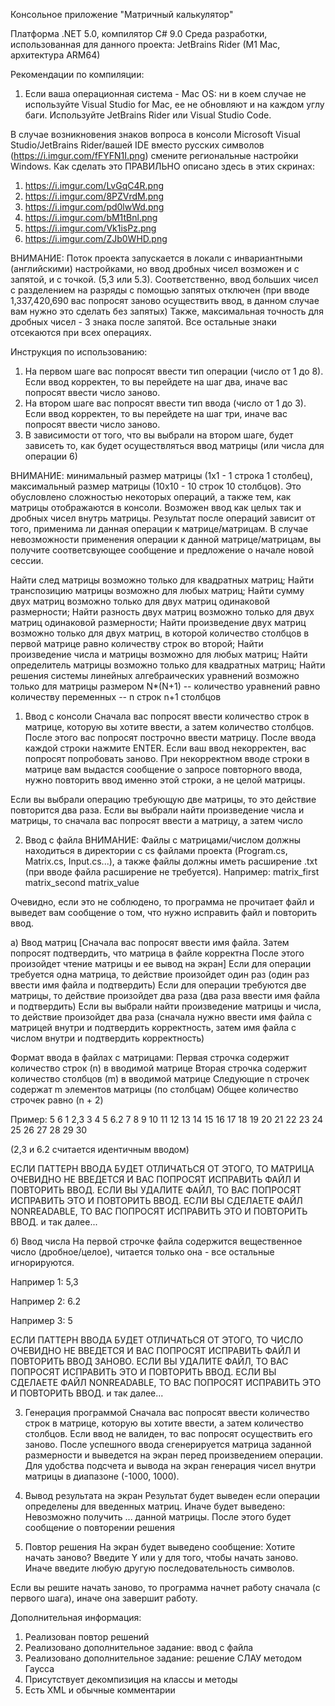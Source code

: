 Консольное приложение "Матричный калькулятор"

Платформа .NET 5.0, компилятор C# 9.0
Среда разработки, использованная для данного проекта: JetBrains Rider (M1 Mac, архитектура ARM64)

Рекомендации по компиляции:
1) Если ваша операционная система - Mac OS: ни в коем случае не используйте Visual Studio for Mac, ее не обновляют 
и на каждом углу баги. Используйте JetBrains Rider или Visual Studio Code.

В случае возникновения знаков вопроса в консоли Microsoft Visual Studio/JetBrains Rider/вашей IDE вместо русских символов 
(https://i.imgur.com/fFYFN1I.png) смените региональные настройки Windows.
Как сделать это ПРАВИЛЬНО описано здесь в этих скринах:
1) https://i.imgur.com/LvGqC4R.png
2) https://i.imgur.com/8PZVrdM.png
3) https://i.imgur.com/pd0lwWd.png
4) https://i.imgur.com/bM1tBnl.png 
5) https://i.imgur.com/Vk1isPz.png
6) https://i.imgur.com/ZJb0WHD.png

ВНИМАНИЕ: Поток проекта запускается в локали с инвариантными (английскими) настройками, но ввод дробных чисел возможен
и с запятой, и с точкой. (5,3 или 5.3). Соответственно, ввод больших чисел с разделением на разряды с помощью запятых 
отключен (при вводе 1,337,420,690 вас попросят заново осуществить ввод, в данном случае вам нужно это сделать без запятых)
Также, максимальная точность для дробных чисел - 3 знака после запятой. Все остальные знаки отсекаются при всех операциях.

Инструкция по использованию:
1. На первом шаге вас попросят ввести тип операции (число от 1 до 8). Если ввод корректен, то вы перейдете на шаг два,
иначе вас попросят ввести число заново.
2. На втором шаге вас попросят ввести тип ввода (число от 1 до 3). Если ввод корректен, то вы перейдете на шаг три, иначе
вас попросят ввести число заново.
3. В зависимости от того, что вы выбрали на втором шаге, будет зависеть то, как будет осуществляться ввод матрицы (или числа для операции 6)

ВНИМАНИЕ: минимальный размер матрицы (1х1 - 1 строка 1 столбец), максимальный размер матрицы (10х10 - 10 строк 10 столбцов).
Это обусловлено сложностью некоторых операций, а также тем, как матрицы отображаются в консоли.
Возможен ввод как целых так и дробных чисел внутрь матрицы. Результат после операций зависит от того, применима ли данная операции к матрице/матрицам.
В случае невозможности применения операции к данной матрице/матрицам, вы получите соответсвующее сообщение и предложение о начале новой сессии.

Найти след матрицы возможно только для квадратных матриц;
Найти транспозицию матрицы возможно для любых матриц;
Найти сумму двух матриц возможно только для двух матриц одинаковой размерности;
Найти разность двух матриц возможно только для двух матриц одинаковой размерности;
Найти произведение двух матриц возможно только для двух матриц, в которой количество столбцов в первой матрице равно количеству строк во второй;
Найти произведение числа и матрицы возможно для любых матриц;
Найти определитель матрицы возможно только для квадратных матриц;
Найти решения системы линейных алгебраических уравнений возможно только для матрицы размером N*(N+1) -- 
количество уравнений равно количеству переменных -- n строк n+1 столбцов

1) Ввод с консоли
Сначала вас попросят ввести количество строк в матрице, которую вы хотите ввести, а затем количество столбцов.
После этого вас попросят построчно ввести матрицу. После ввода каждой строки нажмите ENTER. Если ваш ввод некорректен, 
вас попросят попробовать заново. При некорректном вводе строки в матрице вам выдастся сообщение о запросе повторного ввода,
нужно повторить ввод именно этой строки, а не целой матрицы.

Если вы выбрали операцию требующую две матрицы, то это действие повторится два раза.
Если вы выбрали найти произведение числа и матрицы, то сначала вас попросят ввести а матрицу, а затем число

2) Ввод с файла
ВНИМАНИЕ: Файлы с матрицами/числом должны находиться в директории с cs файлами проекта (Program.cs, Matrix.cs, Input.cs...),
а также файлы должны иметь расширение .txt (при вводе файла расширение не требуется).
Например:
matrix_first
matrix_second
matrix_value

Очевидно, если это не соблюдено, то программа не прочитает файл и выведет вам сообщение о том, что нужно исправить файл и повторить ввод.

а) Ввод матриц
[Сначала вас попросят ввести имя файла.
Затем попросят подтвердить, что матрица в файле корректна
После этого произойдет чтение матрицы и ее вывод на экран]
Если для операции требуется одна матрица, то действие произойдет один раз (один раз ввести имя файла и подтвердить)
Если для операции требуются две матрицы, то действие произойдет два раза (два раза ввести имя файла и подтвердить)
Если вы выбрали найти произведение матрицы и числа, то действие произойдет два раза (сначала нужно ввести имя файла 
с матрицей внутри и подтвердить корректность, затем имя файла с числом внутри и подтвердить корректность)

Формат ввода в файлах с матрицами:
Первая строчка содержит количество строк (n) в вводимой матрице
Вторая строчка содержит количество столбцов (m) в вводимой матрице
Следующие n строчек содержат m элементов матрицы (по столбцам)
Общее количество строчек равно (n + 2)

Пример: 
5
6
1 2,3 3 4 5 6.2
7 8 9 10 11 12
13 14 15 16 17 18
19 20 21 22 23 24
25 26 27 28 29 30

(2,3 и 6.2 считается идентичным вводом)

ЕСЛИ ПАТТЕРН ВВОДА БУДЕТ ОТЛИЧАТЬСЯ ОТ ЭТОГО, ТО МАТРИЦА ОЧЕВИДНО НЕ ВВЕДЕТСЯ И ВАС ПОПРОСЯТ ИСПРАВИТЬ ФАЙЛ И ПОВТОРИТЬ ВВОД.
ЕСЛИ ВЫ УДАЛИТЕ ФАЙЛ, ТО ВАС ПОПРОСЯТ ИСПРАВИТЬ ЭТО И ПОВТОРИТЬ ВВОД.
ЕСЛИ ВЫ СДЕЛАЕТЕ ФАЙЛ NONREADABLE, ТО ВАС ПОПРОСЯТ ИСПРАВИТЬ ЭТО И ПОВТОРИТЬ ВВОД.
и так далее...

б) Ввод числа
На первой строчке файла содержится вещественное число (дробное/целое), читается только она - все остальные игнорируются.

Например 1:
5,3

Например 2:
6.2

Например 3:
5

ЕСЛИ ПАТТЕРН ВВОДА БУДЕТ ОТЛИЧАТЬСЯ ОТ ЭТОГО, ТО ЧИСЛО ОЧЕВИДНО НЕ ВВЕДЕТСЯ И ВАС ПОПРОСЯТ ИСПРАВИТЬ ФАЙЛ И ПОВТОРИТЬ ВВОД ЗАНОВО.
ЕСЛИ ВЫ УДАЛИТЕ ФАЙЛ, ТО ВАС ПОПРОСЯТ ИСПРАВИТЬ ЭТО И ПОВТОРИТЬ ВВОД.
ЕСЛИ ВЫ СДЕЛАЕТЕ ФАЙЛ NONREADABLE, ТО ВАС ПОПРОСЯТ ИСПРАВИТЬ ЭТО И ПОВТОРИТЬ ВВОД.
и так далее...

3) Генерация программой
Сначала вас попросят ввести количество строк в матрице, которую вы хотите ввести, а затем количество столбцов. Если ввод не валиден, 
то вас попросят осуществить его заново.
После успешного ввода сгенерируется матрица заданной размерности и выведется на экран перед произведением операции.
Для удобства подсчета и вывода на экран генерация чисел внутри матрицы в диапазоне (-1000, 1000).


4. Вывод результата на экран
Результат будет выведен если операции определены для введенных матриц. Иначе будет выведено:
Невозможно получить ... данной матрицы. После этого будет сообщение о повторении решения

5. Повтор решения
На экран будет выведено сообщение:
Хотите начать заново?
Введите Y или y для того, чтобы начать заново.
Иначе введите любую другую последовательность символов.

Если вы решите начать заново, то программа начнет работу сначала (с первого шага), иначе она завершит работу.

Дополнительная информация:
1) Реализован повтор решений
2) Реализовано дополнительное задание: ввод с файла
3) Реализовано дополнительное задание: решение СЛАУ методом Гаусса
4) Присутствует декомпизиция на классы и методы
5) Есть XML и обычные комментарии